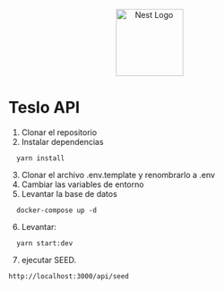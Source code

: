 <p align="center">
  <a href="http://nestjs.com/" target="blank"><img src="https://nestjs.com/img/logo-small.svg" width="120" alt="Nest Logo" /></a>
</p>

# Teslo API

1. Clonar el repositorio
2. Instalar dependencias

```
  yarn install
```

3. Clonar el archivo .env.template y renombrarlo a .env
4. Cambiar las variables de entorno
5. Levantar la base de datos

```
  docker-compose up -d
```

6. Levantar:

```
  yarn start:dev
```

7. ejecutar SEED.

```
http://localhost:3000/api/seed
```
